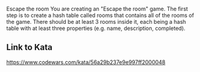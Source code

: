 Escape the room
You are creating an "Escape the room" game. The first step is to create a hash table called rooms that contains all of the rooms of the game. There should be at least 3 rooms inside it, each being a hash table with at least three properties (e.g. name, description, completed).

## Link to Kata
https://www.codewars.com/kata/56a29b237e9e997ff2000048